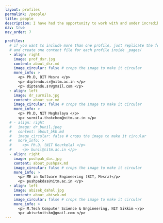 ```yaml
---
layout: profiles
permalink: /people/
title: people
description: I have had the opportunity to work with and under incredibly talented and intellectual individuals and supervisors, and I am currently collaborating with some equally talented people.
nav: true
nav_order: 7

profiles:
  # if you want to include more than one profile, just replicate the following block
  # and create one content file for each profile inside _pages/
  - align: right
    image: prof_dsr.jpg
    content: about_dsr.md
    image_circular: false # crops the image to make it circular
    more_info: >
      <p> Ph.D, BIT Mesra </p>
      <p> diptendu.sr@nitm.ac.in </p>
      <p> diptendu.sr@gmail.com </p>
  - align: left
    image: dr_surmila.jpg
    content: about_sur.md
    image_circular: false # crops the image to make it circular
    more_info: >
      <p> Ph.D, NIT Meghalaya </p>
      <p> surmila.thokchom@nitm.ac.in </p>
  # - align: right
  #   image: dr_bunil.jpeg
  #   content: about_bkb.md
  #   image_circular: false # crops the image to make it circular
  #   more_info: >
  #     <p> Ph.D. (NIT Rourkela) </p>
  #     <p> bunil@nitm.ac.in </p>
  - align: right
    image: pushpak_das.jpg
    content: about_pushpak.md
    image_circular: false # crops the image to make it circular
    more_info: >
      <p> ME in Software Engineering (BIT, Mesra)</p>
      <p> pushpakdas@nitm.ac.in </p>
  - align: left
    image: abisek_dahal.jpg
    content: about_abisek.md
    image_circular: false # crops the image to make it circular
    more_info: >
      <p> M.Tech Computer Science & Engineering, NIT Sikkim </p>
      <p> abiseknitskm@gmail.com </p>
---
```


